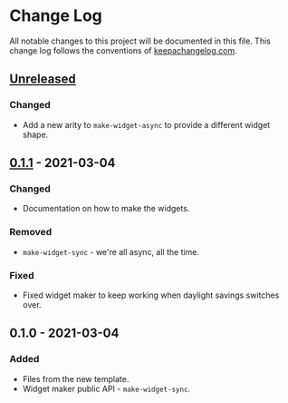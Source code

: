 # Change Log
All notable changes to this project will be documented in this file. This change log follows the conventions of [keepachangelog.com](http://keepachangelog.com/).

## [Unreleased]
### Changed
- Add a new arity to `make-widget-async` to provide a different widget shape.

## [0.1.1] - 2021-03-04
### Changed
- Documentation on how to make the widgets.

### Removed
- `make-widget-sync` - we're all async, all the time.

### Fixed
- Fixed widget maker to keep working when daylight savings switches over.

## 0.1.0 - 2021-03-04
### Added
- Files from the new template.
- Widget maker public API - `make-widget-sync`.

[Unreleased]: https://github.com/your-name/exploration-clojure/compare/0.1.1...HEAD
[0.1.1]: https://github.com/your-name/exploration-clojure/compare/0.1.0...0.1.1
